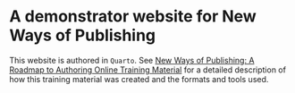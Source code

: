 # A demonstrator website for New Ways of Publishing

This website is authored in `Quarto`. See [New Ways of Publishing: A Roadmap to Authoring Online Training Material](https://tailor-uob.github.io/new_ways_of_publishing/) for a detailed description of how this training material was created and the formats and tools used. 
